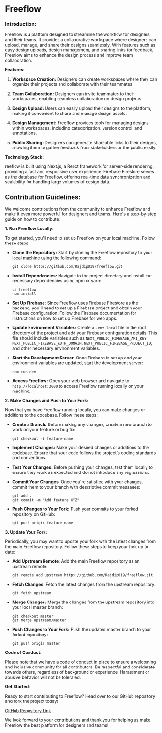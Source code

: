 # Freeflow

### Introduction:
Freeflow is a platform designed to streamline the workflow for designers and their teams. It provides a collaborative workspace where designers can upload, manage, and share their designs seamlessly. With features such as easy design uploads, design management, and sharing links for feedback, Freeflow aims to enhance the design process and improve team collaboration.

**Features:**

1. **Workspace Creation:** Designers can create workspaces where they can organize their projects and collaborate with their teammates.

2. **Team Collaboration:** Designers can invite teammates to their workspaces, enabling seamless collaboration on design projects.

3. **Design Upload:** Users can easily upload their designs to the platform, making it convenient to share and manage design assets.

4. **Design Management:** Freeflow provides tools for managing designs within workspaces, including categorization, version control, and annotations.

5. **Public Sharing:** Designers can generate shareable links to their designs, allowing them to gather feedback from stakeholders or the public easily.

**Technology Stack:**

reeflow is built using Next.js, a React framework for server-side rendering, providing a fast and responsive user experience. Firebase Firestore serves as the database for Freeflow, offering real-time data synchronization and scalability for handling large volumes of design data.

## **Contribution Guidelines:**

We welcome contributions from the community to enhance Freeflow and make it even more powerful for designers and teams. Here's a step-by-step guide on how to contribute:

**1. Run Freeflow Locally:**

To get started, you'll need to set up Freeflow on your local machine. Follow these steps:

- **Clone the Repository:** Start by cloning the Freeflow repository to your local machine using the following command:
  ```
  git clone https://github.com/Rajdip019/freeflow.git
  ```

- **Install Dependencies:** Navigate to the project directory and install the necessary dependencies using npm or yarn:
  ```
  cd freeflow
  npm install
  ```

- **Set Up Firebase:** Since Freeflow uses Firebase Firestore as the backend, you'll need to set up a Firebase project and obtain your Firebase configuration. Follow the Firebase documentation for instructions on how to set up Firebase for web apps.

- **Update Environment Variables:** Create a `.env.local` file in the root directory of the project and add your Firebase configuration details. This file should include variables such as `NEXT_PUBLIC_FIREBASE_API_KEY`, `NEXT_PUBLIC_FIREBASE_AUTH_DOMAIN`, `NEXT_PUBLIC_FIREBASE_PROJECT_ID`, and other necessary environment variables.

- **Start the Development Server:** Once Firebase is set up and your environment variables are updated, start the development server:
  ```
  npm run dev
  ```

- **Access Freeflow:** Open your web browser and navigate to `http://localhost:3000` to access Freeflow running locally on your machine.

**2. Make Changes and Push to Your Fork:**

Now that you have Freeflow running locally, you can make changes or additions to the codebase. Follow these steps:

- **Create a Branch:** Before making any changes, create a new branch to work on your feature or bug fix:
  ```
  git checkout -b feature-name
  ```

- **Implement Changes:** Make your desired changes or additions to the codebase. Ensure that your code follows the project's coding standards and conventions.

- **Test Your Changes:** Before pushing your changes, test them locally to ensure they work as expected and do not introduce any regressions.

- **Commit Your Changes:** Once you're satisfied with your changes, commit them to your branch with descriptive commit messages:
  ```
  git add .
  git commit -m "Add feature XYZ"
  ```

- **Push Changes to Your Fork:** Push your commits to your forked repository on GitHub:
  ```
  git push origin feature-name
  ```

**3. Update Your Fork:**

Periodically, you may want to update your fork with the latest changes from the main Freeflow repository. Follow these steps to keep your fork up to date:

- **Add Upstream Remote:** Add the main Freeflow repository as an upstream remote:
  ```
  git remote add upstream https://github.com/Rajdip019/freeflow.git
  ```

- **Fetch Changes:** Fetch the latest changes from the upstream repository:
  ```
  git fetch upstream
  ```

- **Merge Changes:** Merge the changes from the upstream repository into your local master branch:
  ```
  git checkout master
  git merge upstream/master
  ```

- **Push Changes to Your Fork:** Push the updated master branch to your forked repository:
  ```
  git push origin master
  ```

**Code of Conduct:**

Please note that we have a code of conduct in place to ensure a welcoming and inclusive community for all contributors. Be respectful and considerate towards others, regardless of background or experience. Harassment or abusive behavior will not be tolerated.

**Get Started:**

Ready to start contributing to Freeflow? Head over to our GitHub repository and fork the project today!

[GitHub Repository Link](https://github.com/Rajdip019/freeflow)

We look forward to your contributions and thank you for helping us make Freeflow the best platform for designers and teams!
